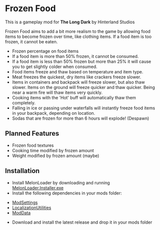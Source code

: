 # Frozen Food

This is a gameplay mod for **The Long Dark** by Hinterland Studios

Frozen Food aims to add a bit more realism to the game by allowing food items to become frozen over time, like clothing items. If a food item is too frozen, it cannot be eaten.

* Frozen percentage on food items
* If a food item is more than 50% frozen, it cannot be consumed.
* If a food item is less than 50% frozen but more than 25% it will cause you to get slightly colder when consumed.
* Food items freeze and thaw based on temperature and item type. 
* Meat freezes the quickest, dry items like crackers freeze slower. 
* Items in containers and backpack will freeze slower, but also thaw slower. Items on the ground will freeze quicker and thaw quicker. Being near a warm fire will thaw items very quickly. 
* Cooking items with the 'Hot' buff will automatically thaw them completely.
* Falling in ice or passing under waterfalls will instantly freeze food items in your backpack, depending on location.
* Sodas that are frozen for more than 6 hours will explode! (Despawn)

## Planned Features

* Frozen food textures
* Cooking time modified by frozen amount
* Weight modified by frozen amount (maybe)

## Installation

* Install MelonLoader by downloading and running [MelonLoader.Installer.exe](https://github.com/HerpDerpinstine/MelonLoader/releases/latest/download/MelonLoader.Installer.exe)
* Install the following dependencies in your mods folder: 

- [ModSettings](https://github.com/dommrogers/ModSettings/releases/latest)
- [LocalizationUtilities](https://github.com/dommrogers/LocalizationUtilities/releases/latest)
- [ModData](https://github.com/dommrogers/ModData/releases/latest)

* Download and install the latest release and drop it in your mods folder
